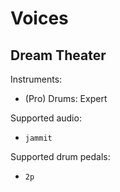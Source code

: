 # Voices

## Dream Theater

Instruments:

  * (Pro) Drums: Expert

Supported audio:

  * `jammit`

Supported drum pedals:

  * `2p`
